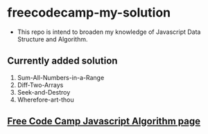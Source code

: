 # freecodecamp-my-solution
* This repo is intend to broaden my knowledge of Javascript Data Structure and Algorithm.


## Currently added solution
1. Sum-All-Numbers-in-a-Range
2. Diff-Two-Arrays
3. Seek-and-Destroy
4. Wherefore-art-thou


## [Free Code Camp Javascript Algorithm page](https://www.freecodecamp.org/learn/javascript-algorithms-and-data-structures/)